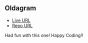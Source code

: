 ## Oldagram

- [Live URL](https://aditiintechk.github.io/oldagram/)
- [Repo URL](https://github.com/aditiintechk/oldagram)

Had fun with this one! Happy Coding!! 
